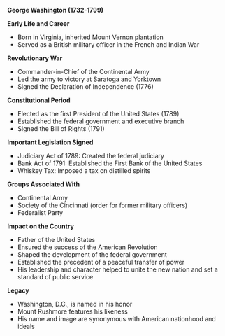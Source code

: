 **George Washington (1732-1799)**

**Early Life and Career**

* Born in Virginia, inherited Mount Vernon plantation
* Served as a British military officer in the French and Indian War

**Revolutionary War**

* Commander-in-Chief of the Continental Army
* Led the army to victory at Saratoga and Yorktown
* Signed the Declaration of Independence (1776)

**Constitutional Period**

* Elected as the first President of the United States (1789)
* Established the federal government and executive branch
* Signed the Bill of Rights (1791)

**Important Legislation Signed**

* Judiciary Act of 1789: Created the federal judiciary
* Bank Act of 1791: Established the First Bank of the United States
* Whiskey Tax: Imposed a tax on distilled spirits

**Groups Associated With**

* Continental Army
* Society of the Cincinnati (order for former military officers)
* Federalist Party

**Impact on the Country**

* Father of the United States
* Ensured the success of the American Revolution
* Shaped the development of the federal government
* Established the precedent of a peaceful transfer of power
* His leadership and character helped to unite the new nation and set a standard of public service

**Legacy**

* Washington, D.C., is named in his honor
* Mount Rushmore features his likeness
* His name and image are synonymous with American nationhood and ideals
